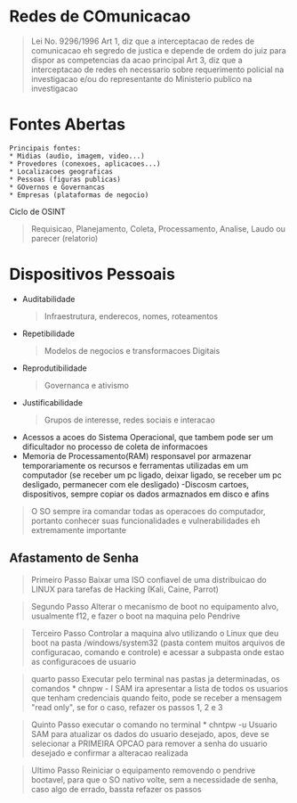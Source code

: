 # Redes de COmunicacao

> Lei No. 9296/1996
    Art 1, diz que a interceptacao de redes de comunicacao eh segredo de justica e depende de ordem do juiz para dispor as competencias da acao principal
    Art 3, diz que a interceptacao de redes eh necessario sobre requerimento policial na investigacao e/ou do representante do Ministerio publico na investigacao

<a Infraestrutura Fisica
    Conectam as maquias com diferentes arquiteturas >

<a Protocolos
    Estabelecem regras para que todas as maquinas computacionais respeitem >

<a Topologia
    Forma Fisica que as maquinas sao distribuidas >

# Fontes Abertas

    Principais fontes:
    * Midias (audio, imagem, video...)
    * Provedores (conexoes, aplicacoes...)
    * Localizacoes geograficas
    * Pessoas (figuras publicas)
    * GOvernos e Governancas
    * Empresas (plataformas de negocio)
  
  Ciclo de OSINT
> Requisicao, Planejamento, Coleta, Processamento, Analise, Laudo ou parecer (relatorio)

# Dispositivos Pessoais

* Auditabilidade
    > Infraestrutura, enderecos, nomes, roteamentos

* Repetibilidade
    > Modelos de negocios e transformacoes Digitais

* Reprodutibilidade
    > Governanca e ativismo

* Justificabilidade
    > Grupos de interesse, redes sociais e interacao

- Acessos a acoes do Sistema Operacional, que tambem pode ser um dificultador no processo de coleta de informacoes
- Memoria de Processamento(RAM) responsavel por armazenar temporariamente os recursos e ferramentas utilizadas em um computador (se receber um pc ligado, deixar ligado, se receber um pc desligado, permanecer com ele desligado)
-Discosm cartoes, dispositivos, sempre copiar os dados armaznados em disco e afins

> O SO sempre ira comandar todas as operacoes do computador, portanto conhecer suas funcionalidades e vulnerabilidades eh extremamente importante

## Afastamento de Senha

> Primeiro Passo
    Baixar uma ISO confiavel de uma distribuicao do LINUX para tarefas de Hacking (Kali, Caine, Parrot)

> Segundo Passo
    Alterar o mecanismo de boot no equipamento alvo, usualmente f12, e fazer o boot na maquina pelo Pendrive

> Terceiro Passo
    Controlar a maquina alvo utilizando o Linux que deu boot na pasta /windows/system32 (pasta contem muitos arquivos de configuracao, comando e controle) e acessar a subpasta <config> onde estao as configuracoes de usuario

> quarto passo
    Executar pelo terminal nas pastas ja determinadas, os comandos
        * chnpw - I SAM
    ira apresentar a lista de todos os usuarios que tenham credenciais
    quando feito, pode se receber a mensagem "read only", se for o caso, refazer os passos 1, 2 e 3

> Quinto Passo
    executar o comando no terminal
        * chntpw -u Usuario SAM
    para atualizar os dados do usuario desejado, apos, deve se selecionar a PRIMEIRA OPCAO para remover a senha do usuario desejado e confirmar a alteracao realizada

> Ultimo Passo
    Reiniciar o equipamento removendo o pendrive bootavel, para que o SO nativo volte, sem a necessidade de senha, caso algo de errado, bassta refazer os passos